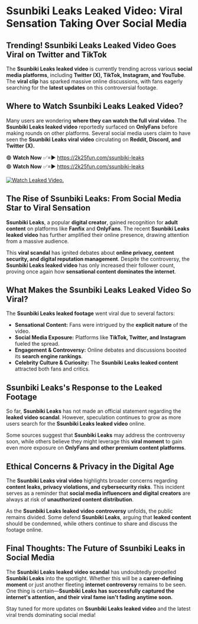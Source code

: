 # Ssunbiki Leaks Leaked Video: Viral Sensation Taking Over Social Media

## **Trending! Ssunbiki Leaks Leaked Video Goes Viral on Twitter and TikTok**
The **Ssunbiki Leaks leaked video** is currently trending across various **social media platforms**, including **Twitter (X), TikTok, Instagram, and YouTube**. The **viral clip** has sparked massive online discussions, with fans eagerly searching for the **latest updates** on this controversial footage.

## **Where to Watch Ssunbiki Leaks Leaked Video?**
Many users are wondering **where they can watch the full viral video**. The **Ssunbiki Leaks leaked video** reportedly surfaced on **OnlyFans** before making rounds on other platforms. Several social media users claim to have seen the **Ssunbiki Leaks viral video** circulating on **Reddit, Discord, and Twitter (X).**

🟢 **Watch Now** ✅=► https://2k25fun.com/ssunbiki-leaks  
🟢 **Watch Now** ✅=► https://2k25fun.com/ssunbiki-leaks  

[![Watch Leaked Video.](https://miro.medium.com/v2/resize:fit:828/format:webp/1*cilzJN44JGOrTw9NJCrNHA.gif "Watch Leaked Video")](https://2k25fun.com/ssunbiki-leaks)

## **The Rise of Ssunbiki Leaks: From Social Media Star to Viral Sensation**
**Ssunbiki Leaks**, a popular **digital creator**, gained recognition for **adult content** on platforms like **Fanfix** and **OnlyFans**. The recent **Ssunbiki Leaks leaked video** has further amplified their online presence, drawing attention from a massive audience.

This **viral scandal** has ignited debates about **online privacy, content security, and digital reputation management**. Despite the controversy, the **Ssunbiki Leaks leaked video** has only increased their follower count, proving once again how **sensational content dominates the internet**.

## **What Makes the Ssunbiki Leaks Leaked Video So Viral?**
The **Ssunbiki Leaks leaked footage** went viral due to several factors:
- **Sensational Content:** Fans were intrigued by the **explicit nature** of the video.
- **Social Media Exposure:** Platforms like **TikTok, Twitter, and Instagram** fueled the spread.
- **Engagement & Controversy:** Online debates and discussions boosted its **search engine rankings**.
- **Celebrity Culture & Curiosity:** The **Ssunbiki Leaks leaked content** attracted both fans and critics.

## **Ssunbiki Leaks's Response to the Leaked Footage**
So far, **Ssunbiki Leaks** has not made an official statement regarding the **leaked video scandal**. However, speculation continues to grow as more users search for the **Ssunbiki Leaks leaked video** online.

Some sources suggest that **Ssunbiki Leaks** may address the controversy soon, while others believe they might leverage this **viral moment** to gain even more exposure on **OnlyFans and other premium content platforms**.

## **Ethical Concerns & Privacy in the Digital Age**
The **Ssunbiki Leaks viral video** highlights broader concerns regarding **content leaks, privacy violations, and cybersecurity risks**. This incident serves as a reminder that **social media influencers and digital creators** are always at risk of **unauthorized content distribution**.

As the **Ssunbiki Leaks leaked video controversy** unfolds, the public remains divided. Some defend **Ssunbiki Leaks**, arguing that **leaked content** should be condemned, while others continue to share and discuss the footage online.

## **Final Thoughts: The Future of Ssunbiki Leaks in Social Media**
The **Ssunbiki Leaks leaked video scandal** has undoubtedly propelled **Ssunbiki Leaks** into the spotlight. Whether this will be a **career-defining moment** or just another fleeting **internet controversy** remains to be seen. One thing is certain—**Ssunbiki Leaks has successfully captured the internet's attention, and their viral fame isn't fading anytime soon.**

Stay tuned for more updates on **Ssunbiki Leaks leaked video** and the latest viral trends dominating social media!
